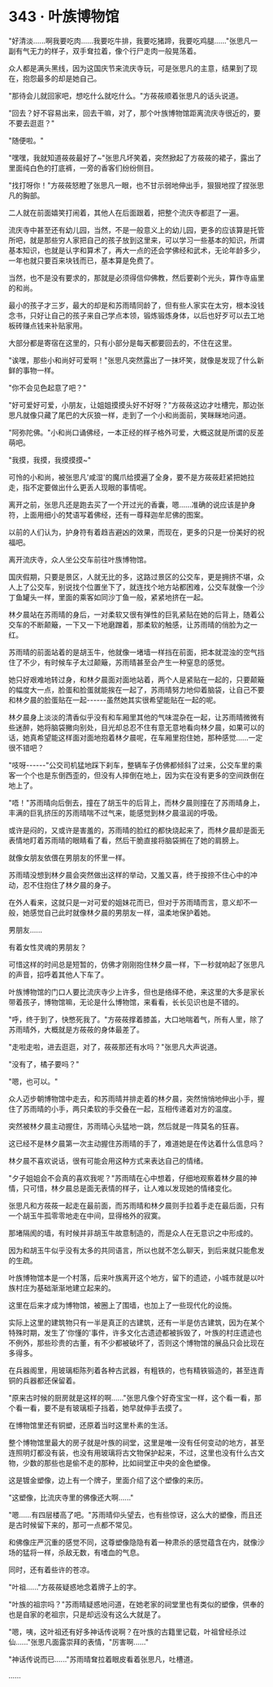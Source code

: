 <link rel="stylesheet" href="../styles/text.css" />
<h1>343 · 叶族博物馆</h1>

"好清淡......啊我要吃肉......我要吃牛排，我要吃猪蹄，我要吃鸡腿......"张思凡一副有气无力的样子，双手耷拉着，像个行尸走肉一般晃荡着。

众人都是满头黑线，因为这国庆节来流庆寺玩，可是张思凡的主意，结果到了现在，抱怨最多的却是她自己。

"那待会儿就回家吧，想吃什么就吃什么。"方莜莜顺着张思凡的话头说道。

"回去？好不容易出来，回去干嘛，对了，那个叶族博物馆距离流庆寺很近的，要不要去逛逛？"

"随便啦。"

"嘿嘿，我就知道莜莜最好了\~"张思凡坏笑着，突然掀起了方莜莜的裙子，露出了里面纯白色的打底裤，一旁的香客们纷纷侧目。

"找打呀你！"方莜莜怒瞪了张思凡一眼，也不甘示弱地伸出手，狠狠地捏了捏张思凡的胸部。

二人就在前面嬉笑打闹着，其他人在后面跟着，把整个流庆寺都逛了一遍。

流庆寺中甚至还有幼儿园，当然，不是一般意义上的幼儿园，更多的应该算是托管所吧，就是那些穷人家把自己的孩子放到这里来，可以学习一些基本的知识，所谓基本知识，也就是认字和算术了，再大一点的还会学佛经和武术，无论年龄多少，一年也就只要百来块钱而已，基本算是免费了。

当然，也不是没有要求的，那就是必须得信仰佛教，然后要剃个光头，算作寺庙里的和尚。

最小的孩子才三岁，最大的却是和苏雨晴同龄了，但有些人家实在太穷，根本没钱念书，只好让自己的孩子来自己学点本领，锻炼锻炼身体，以后也好歹可以去工地板砖赚点钱来补贴家用。

大部分都是寄宿在这里的，只有小部分是每天都要回去的，不住在这里。

"诶嘿，那些小和尚好可爱啊！"张思凡突然露出了一抹坏笑，就像是发现了什么新鲜的事物一样。

"你不会见色起意了吧？"

"好可爱好可爱，小朋友，让姐姐摸摸头好不好呀？"方莜莜这边才吐槽完，那边张思凡就像只藏了尾巴的大灰狼一样，走到了一个小和尚面前，笑眯眯地问道。

"阿弥陀佛。"小和尚口诵佛经，一本正经的样子格外可爱，大概这就是所谓的反差萌吧。

"我摸，我摸，我摸摸摸\~"

可怜的小和尚，被张思凡'咸湿'的魔爪给摸遍了全身，要不是方莜莜赶紧把她拉走，指不定要做出什么更丢人现眼的事情呢。

离开之前，张思凡还是跑去买了一个开过光的香囊，嗯......准确的说应该是护身符，上面用细小的梵语写着佛经，还有一尊释迦牟尼佛的图案。

以前的人们认为，护身符有着趋吉避凶的效果，而现在，更多的只是一份美好的祝福吧。

离开流庆寺，众人坐公交车前往叶族博物馆。

国庆假期，只要是景区，人就无比的多，这路过景区的公交车，更是拥挤不堪，众人上了公交车，别说找个位置坐下了，就连找个地方站都困难，公交车就像一个沙丁鱼罐头一样，里面的乘客如同沙丁鱼一般，紧紧地挤在一起。

林夕晨站在苏雨晴的身后，一对柔软又很有弹性的巨乳紧贴在她的后背上，随着公交车的不断颠簸，一下又一下地磨蹭着，那柔软的触感，让苏雨晴的俏脸为之一红。

苏雨晴的前面站着的是胡玉牛，他就像一堵墙一样挡在前面，把本就混浊的空气挡住了不少，有时候车子太过颠簸，苏雨晴甚至会产生一种窒息的感觉。

她只好艰难地转过身，和林夕晨面对面地站着，两个人是紧贴在一起的，只要颠簸的幅度大一点，脸蛋和脸蛋就能挨在一起了，苏雨晴努力地仰着脑袋，让自己不要和林夕晨的脸蛋贴在一起------虽然她其实很希望能贴在一起的呢。

林夕晨身上淡淡的清香似乎没有和车厢里其他的气味混杂在一起，让苏雨晴微微有些迷醉，她将脑袋撇向别处，目光却总忍不住有意无意地看向林夕晨，如果可以的话，她真希望能这样面对面地抱着林夕晨呢，在车厢里抱住她，那种感觉......一定很不错吧？

"吱呀------"公交司机猛地踩下刹车，整辆车子仿佛都倾斜了过来，公交车里的乘客一个个也是东倒西歪的，但没有人摔倒在地上，因为实在没有更多的空间跌倒在地上了。

"唔！"苏雨晴向后倒去，撞在了胡玉牛的后背上，而林夕晨则撞在了苏雨晴身上，丰满的巨乳挤压的苏雨晴喘不过气来，能感觉到林夕晨温润的呼吸。

或许是闷的，又或许是害羞的，苏雨晴的脸红的都快烧起来了，而林夕晨却是面无表情地盯着苏雨晴的眼睛看了看，然后干脆直接将脑袋搁在了她的肩膀上。

就像女朋友依偎在男朋友的怀里一样。

苏雨晴没想到林夕晨会突然做出这样的举动，又羞又喜，终于按捺不住心中的冲动，忍不住抱住了林夕晨的身子。

在外人看来，这就只是一对可爱的姐妹花而已，但对于苏雨晴而言，意义却不一般，她感觉自己此时就像林夕晨的男朋友一样，温柔地保护着她。

男朋友......

有着女性灵魂的男朋友？

可惜这样的时间总是短暂的，仿佛才刚刚抱住林夕晨一样，下一秒就响起了张思凡的声音，招呼着其他人下车了。

叶族博物馆的门口人要比流庆寺少上许多，但也是络绎不绝，来这里的大多是家长带着孩子，博物馆嘛，无论是什么博物馆，来看看，长长见识也是不错的。

"呼，终于到了，快憋死我了。"方莜莜撑着膝盖，大口地喘着气，所有人里，除了苏雨晴外，大概就是方莜莜的身体最差了。

"走啦走啦，进去逛逛，对了，莜莜那还有水吗？"张思凡大声说道。

"没有了，橘子要吗？"

"嗯，也可以。"

众人迈步朝博物馆中走去，和苏雨晴并排走着的林夕晨，突然悄悄地伸出小手，握住了苏雨晴的小手，两只柔软的手交叠在一起，互相传递着对方的温度。

突然被林夕晨主动握住，苏雨晴心头猛地一跳，然后就是一阵莫名的狂喜。

这已经不是林夕晨第一次主动握住苏雨晴的手了，难道她是在传达着什么信息吗？

林夕晨不喜欢说话，很有可能会用这种方式来表达自己的情绪。

"夕子姐姐会不会真的喜欢我呢？"苏雨晴在心中想着，仔细地观察着林夕晨的神情，只可惜，林夕晨总是面无表情的样子，让人难以发现她的情绪变化。

张思凡和方莜莜一起走在最前面，而苏雨晴和林夕晨则手拉着手走在最后面，只有一个胡玉牛孤零零地走在中间，显得格外的寂寞。

那堵隔阂的墙，有时候并非胡玉牛故意制造的，而是众人在无意识之中形成的。

因为和胡玉牛似乎没有太多的共同语言，所以也就不怎么聊天，到后来就只能愈发的生疏。

叶族博物馆本是一个村落，后来叶族离开这个地方，留下的遗迹，小城市就是以叶族村庄为基础渐渐地建立起来的。

这里在后来才成为博物馆，被圈上了围墙，也加上了一些现代化的设施。

实际上这里的建筑物只有一半是真正的古建筑，还有一半是仿古建筑，因为在某个特殊时期，发生了'你懂的'事件，许多文化古遗迹都被拆毁了，叶族的村庄遗迹也不例外，那些珍贵的古董，有不少都被破坏了，否则这个博物馆的展品只会比现在多得多。

在兵器阁里，用玻璃柜陈列着各种古武器，有粗铁的，也有精铁锻造的，甚至连青铜的兵器都还保留着。

"原来古时候的厨房就是这样的啊......"张思凡像个好奇宝宝一样，这个看一看，那个看一看，要不是有玻璃柜子挡着，她早就伸手去摸了。

在博物馆里还有铜塑，还原着当时这里朴素的生活。

整个博物馆里最大的房子就是叶族的祠堂，这里是唯一没有任何变动的地方，甚至连照明灯都没有装，也没有用玻璃将古文物保护起来，不过，这里也没有什么古文物，少数的那些也是偷不走的那种，比如祠堂正中央的金色塑像。

这是镀金塑像，边上有一个牌子，里面介绍了这个塑像的来历。

"这塑像，比流庆寺里的佛像还大啊......"

"嗯......有四层楼高了吧。"苏雨晴仰头望去，也有些惊讶，这么大的塑像，而且还是古时候留下来的，那可一点都不常见。

和佛像庄严沉重的感觉不同，这尊塑像隐隐有着一种肃杀的感觉蕴含在内，就像沙场的猛将一样，杀敌无数，有嗜血的气息。

同时，还有着些许的苍凉。

"叶祖......"方莜莜疑惑地念着牌子上的字。

"叶族的祖宗吗？"苏雨晴疑惑地问道，在她老家的祠堂里也有类似的塑像，供奉的也是自家的老祖宗，只是却远没有这么大就是了。

"嗯，咦，这叶祖还有好多神话传说啊？在叶族的古籍里记载，叶祖曾经杀过仙......"张思凡面露崇拜的表情，"厉害啊......"

"神话传说而已......"苏雨晴耷拉着眼皮看着张思凡，吐槽道。

......
